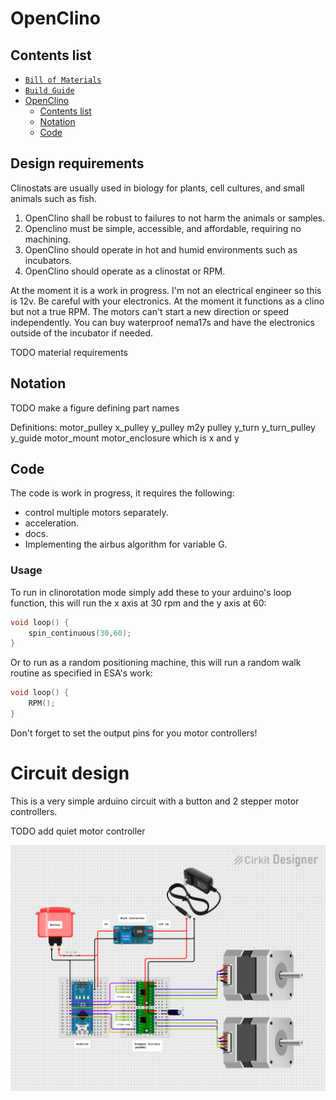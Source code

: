 # OpenClino

## Contents list

- [`Bill of Materials`](2_BOM.md)
- [`Build Guide`](3_build_guide.md)
- [OpenClino](#openclino)
  - [Contents list](#contents-list)
  - [Notation](#notation)
  - [Code](#code)

## Design requirements

Clinostats are usually used in biology for plants, cell cultures, and small animals such as fish.

1. OpenClino shall be robust to failures to not harm the animals or samples.
2. Openclino must be simple, accessible, and affordable, requiring no machining.
3. OpenClino should operate in hot and humid environments such as incubators.
4. OpenClino should operate as a clinostat or RPM.

At the moment it is a work in progress.
I'm not an electrical engineer so this is 12v. Be careful with your electronics.
At the moment it functions as a clino but not a true RPM. The motors can't start a new direction or speed independently.
You can buy waterproof nema17s and have the electronics outside of the incubator if needed.

TODO material requirements

## Notation

TODO make a figure defining part names

Definitions:
motor_pulley
x_pulley
y_pulley
m2y pulley
y_turn
y_turn_pulley
y_guide
motor_mount
motor_enclosure
which is x and y

## Code

The code is work in progress, it requires the following:

- control multiple motors separately.
- acceleration.
- docs.
- Implementing the airbus algorithm for variable G.

### Usage

To run in clinorotation mode simply add these to your arduino's loop function, this will run the x axis at 30 rpm and the y axis at 60:

```cpp
void loop() {
    spin_continuous(30,60);
}
```

Or to run as a random positioning machine, this will run a random walk routine as specified in ESA's work:

```cpp
void loop() {
    RPM();
}
```

Don't forget to set the output pins for you motor controllers!

# Circuit design

This is a very simple arduino circuit with a button and 2 stepper motor controllers.

TODO add quiet motor controller

![Clinostat circuit.](images/openclino_circuit_diagram.png "Circuit diagram. Made with Cirkit Designer.")
